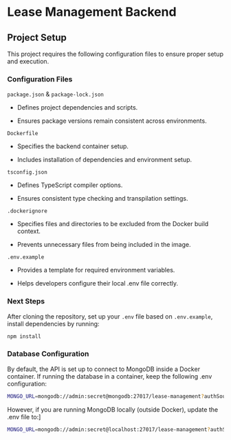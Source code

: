 # Lease Management Backend

## Project Setup

This project requires the following configuration files to ensure proper setup and execution.

### Configuration Files

`package.json` & `package-lock.json`

- Defines project dependencies and scripts.

- Ensures package versions remain consistent across environments.

`Dockerfile`

- Specifies the backend container setup.

- Includes installation of dependencies and environment setup.

`tsconfig.json`

- Defines TypeScript compiler options.

- Ensures consistent type checking and transpilation settings.

`.dockerignore`

- Specifies files and directories to be excluded from the Docker build context.

- Prevents unnecessary files from being included in the image.

`.env.example`

- Provides a template for required environment variables.

- Helps developers configure their local .env file correctly.

### Next Steps

After cloning the repository, set up your `.env` file based on `.env.example`, install dependencies by running:

```bash
npm install
```
### Database Configuration
By default, the API is set up to connect to MongoDB inside a Docker container. If running the database in a container, keep the following .env configuration:

```bash
MONGO_URL=mongodb://admin:secret@mongodb:27017/lease-management?authSource=admin
```

However, if you are running MongoDB locally (outside Docker), update the .env file to:]

```bash
MONGO_URL=mongodb://admin:secret@localhost:27017/lease-management?authSource=admin
```